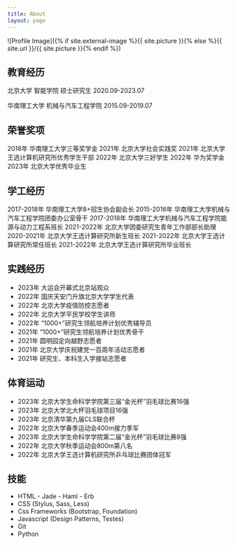 ```yaml
---
title: About
layout: page
---
```

![Profile Image]({% if site.external-image %}{{ site.picture }}{% else %}{{ site.url }}/{{ site.picture }}{% endif %})


<h2> 教育经历 </h2>

北京大学 智能学院 硕士研究生 2020.09-2023.07 

华南理工大学 机械与汽车工程学院 2015.09-2019.07


<h2> 荣誉奖项</h2>

2018年 华南理工大学三等奖学金
2021年 北京大学社会实践奖
2021年 北京大学王选计算机研究所优秀学生干部
2022年 北京大学三好学生
2022年 华为奖学金
2023年 北京大学优秀毕业生

<h2> 学工经历</h2>

2017-2018年 华南理工大学8+招生协会副会长
2015-2016年 华南理工大学机械与汽车工程学院团委办公室骨干
2017-2018年 华南理工大学机械与汽车工程学院能源与动力工程系班长
2021-2022年 北京大学团委研究生青年工作部部长助理
2020-2021年 北京大学王选计算研究所新生班长
2021-2022年 北京大学王选计算研究所常任班长
2021-2022年 北京大学王选计算研究所毕业班长

<h2> 实践经历</h2>



<ul>
<li>2023年 大运会开幕式北京站观众</li>
<li>2022年 国庆天安门升旗北京大学学生代表 </li> 
<li>2022年 北京大学疫情防控志愿者</li>
<li>2022年 北京大学平民学校学生讲师</li>
<li>2022年 “1000+”研究生领航培养计划优秀辅导员</li>
<li>2021年 “1000+”研究生领航培养计划优秀骨干</li>
<li>2021年 圆明园定向越野志愿者</li>
<li>2021年 北京大学庆祝建党一百周年活动志愿者</li>
<li>2021年 研究生、本科生入学接站志愿者</li>
</ul>
<h2> 体育运动</h2>

<ul>
<li>2023年 北京大学生命科学学院第三届“金光杯”羽毛球比赛16强 </li>
<li>2023年 北京大学北大杯羽毛球项目16强</li>
<li>2023年 北京清华第九届CLS联合杯</li> 
<li>2022年 北京大学春季运动会400m接力季军</li>
<li>2023年 北京大学生命科学学院第二届“金光杯”羽毛球比赛8强</li>
<li>2022年 北京大学秋季运动会800m第八名</li>
<li>2022年 北京大学王选计算机研究所乒乓球比赛团体冠军</li>
</ul> 


<h2>技能</h2>

<ul class="skill-list">
	<li>HTML - Jade - Haml - Erb</li>
	<li>CSS (Stylus, Sass, Less)</li>
	<li>Css Frameworks (Bootstrap, Foundation)</li>
	<li>Javascript (Design Patterns, Testes)</li>
	<li>Git</li>
	<li>Python</li>
</ul>

<!-- <h2>项目</h2>

<ul>
	<li><a href="https://github.com/">KDD比赛</a></li>
</ul> -->
